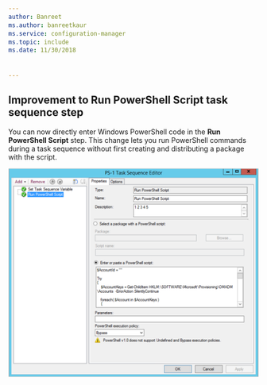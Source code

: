 ```yaml
---
author: Banreet
ms.author: banreetkaur
ms.service: configuration-manager
ms.topic: include
ms.date: 11/30/2018


---
```


## <a name="bkmk_posh"></a> Improvement to Run PowerShell Script task sequence step
<!--1359389-->
You can now directly enter Windows PowerShell code in the **Run PowerShell Script** step. This change lets you run PowerShell commands during a task sequence without first creating and distributing a package with the script.

![Run PowerShell Script step in sample task sequence](../../media/1359389-powershell-ts-step.png)

